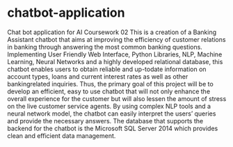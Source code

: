 # chatbot-application
Chat bot application for AI Coursework 02
This is a creation of a Banking Assistant chatbot that aims at improving the efficiency of customer relations in banking through answering the most common banking questions. Implementing User Friendly Web Interface, Python Libraries, NLP, Machine Learning, Neural Networks and a highly developed relational database, this chatbot enables users to obtain reliable and up-todate information on account types, loans and current interest rates as well as other bankingrelated inquiries. Thus, the primary goal of this project will be to develop an efficient, easy to use chatbot that will not only enhance the overall experience for the customer but will also lessen the amount of stress on the live customer service agents. By using complex NLP tools and a neural network model, the chatbot can easily interpret the users’ queries and provide the necessary answers. The database that supports the backend for the chatbot is the Microsoft SQL Server 2014 which provides clean and efficient data management.

